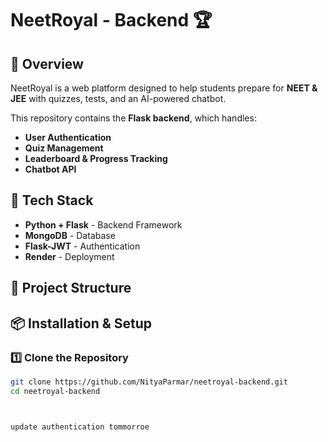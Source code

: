 # NeetRoyal - Backend 🏆

## 📌 Overview
NeetRoyal is a web platform designed to help students prepare for **NEET & JEE** with quizzes, tests, and an AI-powered chatbot.  

This repository contains the **Flask backend**, which handles:
- **User Authentication**
- **Quiz Management**
- **Leaderboard & Progress Tracking**
- **Chatbot API**

## 🚀 Tech Stack
- **Python + Flask** - Backend Framework
- **MongoDB** - Database
- **Flask-JWT** - Authentication
- **Render** - Deployment

## 📂 Project Structure

## 📦 Installation & Setup

### **1️⃣ Clone the Repository**
```sh
git clone https://github.com/NityaParmar/neetroyal-backend.git
cd neetroyal-backend



update authentication tommorroe